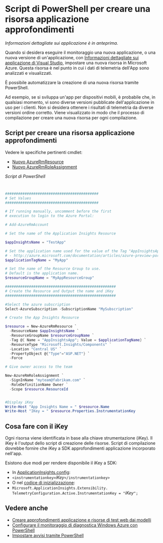 <properties 
    pageTitle="Script di PowerShell per creare una risorsa applicazione approfondimenti" 
    description="Automatizzare la creazione di risorse approfondimenti applicazione." 
    services="application-insights" 
    documentationCenter="windows"
    authors="alancameronwills" 
    manager="douge"/>

<tags 
    ms.service="application-insights" 
    ms.workload="tbd" 
    ms.tgt_pltfrm="ibiza" 
    ms.devlang="na" 
    ms.topic="article" 
    ms.date="02/19/2016" 
    ms.author="awills"/>

#  <a name="powershell-script-to-create-an-application-insights-resource"></a>Script di PowerShell per creare una risorsa applicazione approfondimenti

*Informazioni dettagliate sui applicazione è in anteprima.*

Quando si desidera eseguire il monitoraggio una nuova applicazione, o una nuova versione di un'applicazione, con [Informazioni dettagliate sui applicazione di Visual Studio](https://azure.microsoft.com/services/application-insights/), impostare una nuova risorsa in Microsoft Azure. Questa risorsa è nel punto in cui i dati di telemetria dell'App sono analizzati e visualizzati. 

È possibile automatizzare la creazione di una nuova risorsa tramite PowerShell.

Ad esempio, se si sviluppa un'app per dispositivi mobili, è probabile che, in qualsiasi momento, vi sono diverse versioni pubblicate dell'applicazione in uso per i clienti. Non si desidera ottenere i risultati di telemetria da diverse versioni ordine corretto. Viene visualizzato in modo che il processo di compilazione per creare una nuova risorsa per ogni compilazione.

## <a name="script-to-create-an-application-insights-resource"></a>Script per creare una risorsa applicazione approfondimenti

Vedere le specifiche pertinenti cmdlet:

* [Nuovo AzureRmResource](https://msdn.microsoft.com/library/mt652510.aspx)
* [Nuovo AzureRmRoleAssignment](https://msdn.microsoft.com/library/mt678995.aspx)


*Script di PowerShell*  

```PowerShell


###########################################
# Set Values
###########################################

# If running manually, uncomment before the first 
# execution to login to the Azure Portal:

# Add-AzureRmAccount

# Set the name of the Application Insights Resource

$appInsightsName = "TestApp"

# Set the application name used for the value of the Tag "AppInsightsApp" 
# - http://azure.microsoft.com/documentation/articles/azure-preview-portal-using-tags/
$applicationTagName = "MyApp"

# Set the name of the Resource Group to use.  
# Default is the application name.
$resourceGroupName = "MyAppResourceGroup"

###################################################
# Create the Resource and Output the name and iKey
###################################################

#Select the azure subscription
Select-AzureSubscription -SubscriptionName "MySubscription"

# Create the App Insights Resource

$resource = New-AzureRmResource `
  -ResourceName $appInsightsName `
  -ResourceGroupName $resourceGroupName `
  -Tag @{ Name = "AppInsightsApp"; Value = $applicationTagName} `
  -ResourceType "Microsoft.Insights/Components" `
  -Location "Central US" `
  -PropertyObject @{"Type"="ASP.NET"} `
  -Force

# Give owner access to the team

New-AzureRmRoleAssignment `
  -SignInName "myteam@fabrikam.com" `
  -RoleDefinitionName Owner `
  -Scope $resource.ResourceId 


#Display iKey
Write-Host "App Insights Name = " $resource.Name
Write-Host "IKey = " $resource.Properties.InstrumentationKey

```

## <a name="what-to-do-with-the-ikey"></a>Cosa fare con il iKey

Ogni risorsa viene identificata in base alla chiave strumentazione (iKey). Il iKey è l'output dello script di creazione delle risorse. Script di compilazione dovrebbe fornire che iKey a SDK approfondimenti applicazione incorporato nell'app.

Esistono due modi per rendere disponibile il iKey a SDK:
  
* In [ApplicationInsights.config](app-insights-configuration-with-applicationinsights-config.md): 
 * `<instrumentationkey>`*iKey*`</instrumentationkey>`
* O nel [codice di inizializzazione](app-insights-api-custom-events-metrics.md): 
 * `Microsoft.ApplicationInsights.Extensibility.
    TelemetryConfiguration.Active.InstrumentationKey = "`*iKey*`";`



## <a name="see-also"></a>Vedere anche

* [Creare approfondimenti applicazione e risorse di test web dai modelli](app-insights-powershell.md)
* [Configurare il monitoraggio di diagnostica Windows Azure con PowerShell](app-insights-powershell-azure-diagnostics.md) 
* [Impostare avvisi tramite PowerShell](app-insights-powershell-alerts.md)

 